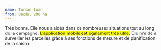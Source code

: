```yaml
---
name: Turcan Ioan
from: Bacău, 200 ha
---
```


Très bonne. Elle nous a aidés dans de nombreuses situations tout au long de la campagne. <mark>L’application mobile est également très utile.</mark> Elle m’aide à surveiller les parcelles grâce à ses fonctions de mesure et de planification de la saison.